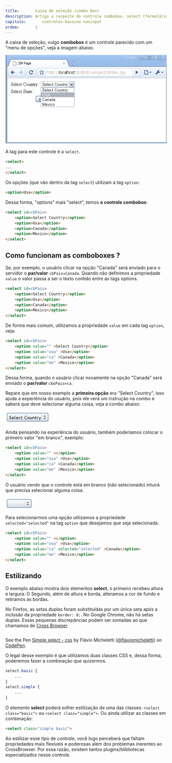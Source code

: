 ```yaml
---
title:       Caixa de seleção (combo box)
description: Artigo a respeito do controle combobox. select (formulário web) - HTML e CSS
capitulo:       controles-basicos-naoinput
ordem:       1
---
```


A caixa de seleção, vulgo __combobox__ é um controle parecido com um "menu de opções", veja a imagem abaixo.

![Ilustração de um campo combobox ](select.gif "Ilustração de um campo combobox")

A tag para este controle é a `select`.

```html
<select>
...
</select>
```

Os opções (que vão dentro da tag `select`) utilizam a tag `option`:

```html
<option>Usa</option>
```

Dessa forma, "options" mais "select", temos __o controle combobox__:

```html
<select id=cbPais>
    <option>Select Country</option>
    <option>Usa</option>
    <option>Canada</option>
    <option>Mexico</option>
</select>
```




Como funcionam as comboboxes ?
---

Se, por exemplo, o usuário clicar na opção "Canada" será enviado para o servidor o __par/valor__ `cbPais=Canada`.
Quando não definimos a propriedade `value` o valor passa a ser o texto contido entre as tags options.

```html
<select id=cbPais>
    <option>Select Country</option>
    <option>Usa</option>
    <option>Canada</option>
    <option>Mexico</option>
</select>
```


De forma mais comum, utilizamos a propriedade `value` em cada tag `option`, veja:

```html
<select id=cbPais>
    <option value="" >Select Country</option>
    <option value="usa" >Usa</option>
    <option value="ca" >Canada</option>
    <option value="me" >Mexico</option>
</select>
```

Dessa forma, quando o usuário clicar novamente na opção "Canada" será enviado o __par/valor__ `cboPais=ca`.

Repare que em nosso exemplo a __primeira opção__ era "Select Country", isso ajuda a experiência do usuário, pois ele
verá um instrução na combo e saberá que deve selecionar alguma coisa, veja a combo abaixo:

![](select-country.png)

Ainda pensando na experiência do usuário, também poderíamos colocar o primeiro valor "em branco", exemplo:

```html
<select id=cbPais>
    <option value="" ></option>
    <option value="usa" >Usa</option>
    <option value="ca" >Canada</option>
    <option value="me" >Mexico</option>
</select>
```

O usuário vendo que o controle está em branco (não selecionado) intuirá que precisa selecionar alguma coisa.

![](option-branco.png)

Para selecionarmos uma opção utilizamos a propriedade `selected="selected"` na tag `option` que desejamos que seja selecionada.

```html
<select id=cbPais>
    <option value="" ></option>
    <option value="usa" >Usa</option>
    <option value="ca" selected="selected" >Canada</option>
    <option value="me" >Mexico</option>
</select>
```


Estilizando
---

O exemplo abaixo mostra dois elementos __select__, o primeiro recebeu altura e largura. O Segundo, além de altura e
borda, alteramos a cor de fundo e retiramos as bordas.

No Firefox, as setas duplas foram substituídas por um única seta após a inclusão da propriedade `border: 0;`. No Google
Chrome, não há setas duplas. Essas pequenas discrepâncias podem ser somadas ao que chamamos de [Cross Browser]().

<div data-height="269" data-theme-id="2897" data-slug-hash="xbZyjY" data-default-tab="null" data-user="flaviomicheletti" class='codepen'><pre><code></code></pre>
<p>See the Pen <a href='http://codepen.io/flaviomicheletti/pen/xbZyjY/'>Simple select - css</a> by Flávio Micheletti (<a href='http://codepen.io/flaviomicheletti'>@flaviomicheletti</a>) on <a href='http://codepen.io'>CodePen</a>.</p>
</div><script async src="//assets.codepen.io/assets/embed/ei.js"></script>

O legal desse exemplo é que utilizamos duas classes CSS e, dessa forma, poderemos fazer a combinação que quizermos.

```css
select.basic {
    ...
}
select.simple {
    ...
}
```

O elemento __select__ poderá sofrer estilização de uma das classes: `<select class="basic">` ou `<select class="simple">`.
Ou ainda utilizar as classes em combinação:

```html
<select class="simple basic">
```

Ao estilizar esse tipo de controle, você logo perceberá que faltam propriedades mais flexíveis e poderosas além dos
problemas inerentes ao CrossBrowser. Por essa razão, existem tantos plugins/blibliotecas especializados nesse controle.